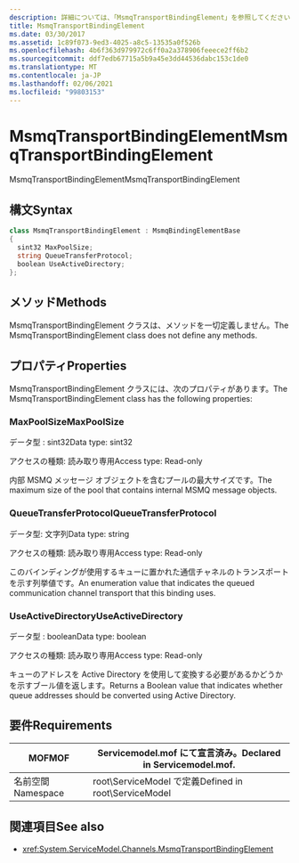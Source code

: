 ```yaml
---
description: 詳細については、「MsmqTransportBindingElement」を参照してください。
title: MsmqTransportBindingElement
ms.date: 03/30/2017
ms.assetid: 1c89f073-9ed3-4025-a8c5-13535a0f526b
ms.openlocfilehash: 4b6f363d979972c6ff0a2a378906feeece2ff6b2
ms.sourcegitcommit: ddf7edb67715a5b9a45e3dd44536dabc153c1de0
ms.translationtype: MT
ms.contentlocale: ja-JP
ms.lasthandoff: 02/06/2021
ms.locfileid: "99803153"
---
```

# <a name="msmqtransportbindingelement"></a><span data-ttu-id="02be2-103">MsmqTransportBindingElement</span><span class="sxs-lookup"><span data-stu-id="02be2-103">MsmqTransportBindingElement</span></span>

<span data-ttu-id="02be2-104">MsmqTransportBindingElement</span><span class="sxs-lookup"><span data-stu-id="02be2-104">MsmqTransportBindingElement</span></span>  
  
## <a name="syntax"></a><span data-ttu-id="02be2-105">構文</span><span class="sxs-lookup"><span data-stu-id="02be2-105">Syntax</span></span>  
  
```csharp
class MsmqTransportBindingElement : MsmqBindingElementBase  
{  
  sint32 MaxPoolSize;  
  string QueueTransferProtocol;  
  boolean UseActiveDirectory;  
};  
```  
  
## <a name="methods"></a><span data-ttu-id="02be2-106">メソッド</span><span class="sxs-lookup"><span data-stu-id="02be2-106">Methods</span></span>  

 <span data-ttu-id="02be2-107">MsmqTransportBindingElement クラスは、メソッドを一切定義しません。</span><span class="sxs-lookup"><span data-stu-id="02be2-107">The MsmqTransportBindingElement class does not define any methods.</span></span>  
  
## <a name="properties"></a><span data-ttu-id="02be2-108">プロパティ</span><span class="sxs-lookup"><span data-stu-id="02be2-108">Properties</span></span>  

 <span data-ttu-id="02be2-109">MsmqTransportBindingElement クラスには、次のプロパティがあります。</span><span class="sxs-lookup"><span data-stu-id="02be2-109">The MsmqTransportBindingElement class has the following properties:</span></span>  
  
### <a name="maxpoolsize"></a><span data-ttu-id="02be2-110">MaxPoolSize</span><span class="sxs-lookup"><span data-stu-id="02be2-110">MaxPoolSize</span></span>  

 <span data-ttu-id="02be2-111">データ型 : sint32</span><span class="sxs-lookup"><span data-stu-id="02be2-111">Data type: sint32</span></span>  
  
 <span data-ttu-id="02be2-112">アクセスの種類: 読み取り専用</span><span class="sxs-lookup"><span data-stu-id="02be2-112">Access type: Read-only</span></span>  
  
 <span data-ttu-id="02be2-113">内部 MSMQ メッセージ オブジェクトを含むプールの最大サイズです。</span><span class="sxs-lookup"><span data-stu-id="02be2-113">The maximum size of the pool that contains internal MSMQ message objects.</span></span>  
  
### <a name="queuetransferprotocol"></a><span data-ttu-id="02be2-114">QueueTransferProtocol</span><span class="sxs-lookup"><span data-stu-id="02be2-114">QueueTransferProtocol</span></span>  

 <span data-ttu-id="02be2-115">データ型: 文字列</span><span class="sxs-lookup"><span data-stu-id="02be2-115">Data type: string</span></span>  
  
 <span data-ttu-id="02be2-116">アクセスの種類: 読み取り専用</span><span class="sxs-lookup"><span data-stu-id="02be2-116">Access type: Read-only</span></span>  
  
 <span data-ttu-id="02be2-117">このバインディングが使用するキューに置かれた通信チャネルのトランスポートを示す列挙値です。</span><span class="sxs-lookup"><span data-stu-id="02be2-117">An enumeration value that indicates the queued communication channel transport that this binding uses.</span></span>  
  
### <a name="useactivedirectory"></a><span data-ttu-id="02be2-118">UseActiveDirectory</span><span class="sxs-lookup"><span data-stu-id="02be2-118">UseActiveDirectory</span></span>  

 <span data-ttu-id="02be2-119">データ型 : boolean</span><span class="sxs-lookup"><span data-stu-id="02be2-119">Data type: boolean</span></span>  
  
 <span data-ttu-id="02be2-120">アクセスの種類: 読み取り専用</span><span class="sxs-lookup"><span data-stu-id="02be2-120">Access type: Read-only</span></span>  
  
 <span data-ttu-id="02be2-121">キューのアドレスを Active Directory を使用して変換する必要があるかどうかを示すブール値を返します。</span><span class="sxs-lookup"><span data-stu-id="02be2-121">Returns a Boolean value that indicates whether queue addresses should be converted using Active Directory.</span></span>  
  
## <a name="requirements"></a><span data-ttu-id="02be2-122">要件</span><span class="sxs-lookup"><span data-stu-id="02be2-122">Requirements</span></span>  
  
|<span data-ttu-id="02be2-123">MOF</span><span class="sxs-lookup"><span data-stu-id="02be2-123">MOF</span></span>|<span data-ttu-id="02be2-124">Servicemodel.mof にて宣言済み。</span><span class="sxs-lookup"><span data-stu-id="02be2-124">Declared in Servicemodel.mof.</span></span>|  
|---------|-----------------------------------|  
|<span data-ttu-id="02be2-125">名前空間</span><span class="sxs-lookup"><span data-stu-id="02be2-125">Namespace</span></span>|<span data-ttu-id="02be2-126">root\ServiceModel で定義</span><span class="sxs-lookup"><span data-stu-id="02be2-126">Defined in root\ServiceModel</span></span>|  
  
## <a name="see-also"></a><span data-ttu-id="02be2-127">関連項目</span><span class="sxs-lookup"><span data-stu-id="02be2-127">See also</span></span>

- <xref:System.ServiceModel.Channels.MsmqTransportBindingElement>
